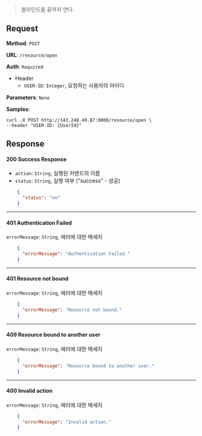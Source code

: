 > 블라인드를 끝까지 연다. 

## Request

**Method**: `POST`

**URL**: `/resource/open`

**Auth**: `Required`

* Header
  * `USER-ID`: `Integer`, 요청하는 사용자의 아이디

**Parameters**: `None`

**Samples**:
```
curl -X POST http://143.248.49.87:8000/resource/open \
--header "USER-ID: {UserId}"
```

## Response

#### 200 Success Response
* `action`: `String`, 실행된 커맨드의 이름
* `status`: `String`, 실행 여부 ("success" - 성공)
```json
    {
      "status": "on"
    }
```
***
#### 401 Authentication Failed
`errorMessage`: `String`, 에러에 대한 메세지
```json
    {
      "errorMessage": "Authentication Failed."
    }
```
***
#### 401 Resource not bound
`errorMessage`: `String`, 에러에 대한 메세지
```json
    {
      "errorMessage": "Resource not bound."
    }
```
***
#### 409 Resource bound to another user
`errorMessage`: `String`, 에러에 대한 메세지
```json
    {
      "errorMessage": "Resource bound to another user."
    }
```
***
#### 400 Invalid action
`errorMessage`: `String`, 에러에 대한 메세지
```json
    {
      "errorMessage": "Invalid action."
    }
```
